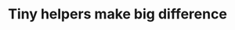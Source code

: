 ---
pid: ch908
title: Tiny helpers make big difference
location_transcription: 
coordinates: "[-75.163557316398, 39.952352402915]"
zipcode: NJ08879
gen_neighborhood: 
neighborhood: 
outside_phl: South Amboy NJ
age: '21'
age_range: 20-29
instagram: 
image_file_name: ch_908.jpg
proposal_transcription: Support nurses, techs, pa's and nurse practitioners who do
  so much for pts. and deserve all the credit in the world
topic: Person,Health,Uplifting
topic_summary: 0, 0, 0, 0
type: Other No Form
keywords_other: 
credit: Elizabeth Moreire
image_labels: "#NAME?"
twitter: 
facebook: 
permalink: "/monuments/ch908/"
layout: item-page
---